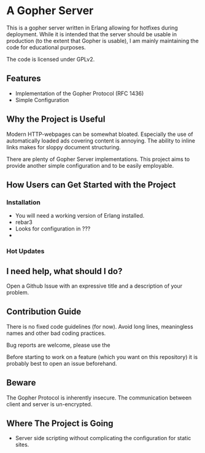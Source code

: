 # A Gopher Server 

This is a gopher server written in Erlang
allowing for hotfixes during deployment. While it is intended that the server should
be usable in production (to the extent that Gopher is usable), I am mainly maintaining the code for educational purposes.

The code is licensed under GPLv2.

## Features

- Implementation of the Gopher Protocol (RFC 1436)
- Simple Configuration

## Why the Project is Useful

Modern HTTP-webpages can be somewhat bloated. Especially the use of automatically loaded ads covering content
is annoying. 
The ability to inline links makes for sloppy document structuring.

There are plenty of Gopher Server implementations. This project aims to provide another simple configuration and
to be easily employable.

## How Users can Get Started with the Project

### Installation

- You will need a working version of Erlang installed.
- rebar3 
- Looks for configuration in ???
- 

### Hot Updates


## I need help, what should I do?

Open a Github Issue with an expressive title and a
description of your problem.

## Contribution Guide

There is no fixed code guidelines (for now). Avoid long lines, 
meaningless names and other bad coding practices.

Bug reports are welcome, please use the 

Before starting to work on a feature (which you want on this
repository)  it is probably best to open an issue beforehand.

## Beware

The Gopher Protocol is inherently insecure. The communication between client and server is un-encrypted.

## Where The Project is Going

- Server side scripting without complicating the configuration for static sites.
